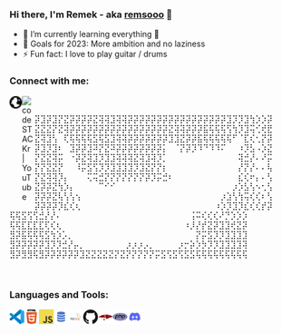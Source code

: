 ### Hi there, I'm Remek - aka [remsooo][website] 👋

- 🌱 I’m currently learning everything 🤣
- 🥅 Goals for 2023: More ambition and no laziness
- ⚡ Fun fact: I love to play guitar / drums

### Connect with me:

[<img align="left" alt="codeSTACKr.com" width="22px" src="https://raw.githubusercontent.com/iconic/open-iconic/master/svg/globe.svg" />][website]
[<img align="left" alt="codeSTACKr | YouTube" width="22px" src="https://cdn.jsdelivr.net/npm/simple-icons@v3/icons/youtube.svg" />][youtube]

<br />

⡽⣹⡽⣹⡝⣝⡽⡽⡽⡽⣝⢽⢽⣹⢽⢽⡽⡽⡽⡽⡽⡽⡽⡽⡽⡽⡽⡽⡽⡽⡽⡽⡽⣹⡹⡹⣹⢳⡱⡱⡽
⣝⣝⣝⡝⣝⢽⡽⡽⡽⡽⡽⡽⡽⡽⡽⡽⡽⡽⡽⡽⡽⡽⡽⣝⢽⢽⡽⡽⡽⣯⢯⢯⢯⢫⢳⡹⣹⢭⢊⢞⣟
⣝⢽⣹⢣⠀⢏⢯⢯⢯⢯⣫⢯⣫⣹⢽⢽⡽⡽⡽⡽⡽⡽⡽⣹⣹⣝⡽⡽⣯⢯⢯⢯⢯⢯⠋⠈⣏⢎⢂⡝⡽
⡽⣹⡹⣹⠆⠀⣹⡽⡽⣹⠽⡝⣝⠽⡽⡽⡽⡽⡽⡽⡽⡽⡅⠀⠈⡝⡽⡹⠹⠙⠹⠹⠍⠀⠀⠰⡹⣣⠠⡱⣝
⡝⣝⣝⢽⡭⠀⠐⡽⣝⢽⣹⡹⣹⣹⢽⢽⢽⣝⢽⣹⢽⡹⡁⠀⠀⠀⠀⠀⠀⠀⠀⠀⠀⠀⠀⢽⣚⡜⠄⠜⡭
⡝⡝⣝⣝⡝⠀⠀⠸⡭⣫⢫⡹⡹⣹⣹⣹⣹⡹⣹⣝⡝⡝⡆⠀⠀⠀⠀⠀⠀⠀⠀⠀⠀⠀⠀⡜⡝⡜⠄⠄⢧
⡝⣝⢽⢽⡹⡄⠀⠀⠀⢍⢭⣚⡝⡝⡝⡝⡝⡝⡝⡽⡹⡭⣚⠆⠀⠀⠀⠀⠀⠀⠀⠀⠀⠀⠀⣎⢎⠖⡄⠄⢣
⣝⡽⡽⣝⢳⡱⡄⠀⠀⠀⠀⠉⠊⠊⠀⠀⠀⠀⠀⠀⠀⠀⠀⠀⠀⠀⠀⠀⠀⠀⠀⠀⠀⠀⡰⡱⣣⢣⠢⢂⢣
⡽⡽⡽⣝⢧⢣⢣⢢⠀⠀⠀⠀⠀⠀⠀⠀⠀⠀⠀⠀⠀⠀⠀⠀⠀⠀⠀⠀⠀⠀⠀⠀⡰⣱⢣⢳⢭⢎⢎⠆⢣
⡽⡽⡽⡽⡹⣎⢎⢆⠀⠀⠀⠀⠀⠀⠀⠀⠀⠀⠀⠀⠀⠀⠀⠀⠀⠀⠀⠀⠀⠀⠀⠰⡱⡹⣹⡹⣎⢎⢎⡞⡽
⢯⢯⣫⢫⢫⣚⡜⡜⠄⠀⠀⠀⠀⠀⠀⠀⠀⠀⠀⠀⠀⠀⠀⠀⠀⠀⠀⠀⠀⠀⠀⢨⠭⢎⢎⢎⠜⡙⡱⡱⡱
⢯⢯⣏⣏⣏⣏⢏⢎⢆⠀⠀⠀⠀⠀⠀⠀⠀⠀⠀⠀⠀⠀⠀⠀⠀⠀⠀⠀⠀⠀⠰⡸⡜⡞⣝⡽⣹⣹⢞⣝⡽
⣻⡽⣯⢯⢯⢯⣫⢳⡱⡡⡀⠀⠀⠀⠀⠀⠀⠀⠀⠀⠀⠀⠀⠀⠀⠀⠀⠀⠀⠀⠀⠀⡝⡭⣫⡹⡹⣹⣹⣹⣹
⣻⡽⡽⡽⡽⡽⣹⡹⡹⣚⡜⡤⡀⠀⠀⠀⠀⠀⠀⠀⡰⡰⡰⡠⡀⠀⠀⠀⠀⡰⡒⡵⡱⡳⡹⡹⣹⣹⣹⣹⢽
⣻⡽⣻⣻⢯⣻⡽⡽⡽⡽⡽⡽⣹⣝⣝⣝⣝⣝⡝⣝⡝⡝⡝⡝⡝⡭⣫⢫⣫⢫⣫⣫⢯⢯⢯⢯⢯⢯⢯⢯⢯

<br />

### Languages and Tools:

[<img align="left" alt="Visual Studio Code" width="26px" src="https://raw.githubusercontent.com/github/explore/80688e429a7d4ef2fca1e82350fe8e3517d3494d/topics/visual-studio-code/visual-studio-code.png" />][visual]
[<img align="left" alt="HTML5" width="26px" src="https://raw.githubusercontent.com/github/explore/80688e429a7d4ef2fca1e82350fe8e3517d3494d/topics/html/html.png" />][HTML5]
[<img align="left" alt="JavaScript" width="26px" src="https://raw.githubusercontent.com/github/explore/80688e429a7d4ef2fca1e82350fe8e3517d3494d/topics/javascript/javascript.png" />][JS]
[<img align="left" alt="SQL" width="26px" src="https://raw.githubusercontent.com/github/explore/80688e429a7d4ef2fca1e82350fe8e3517d3494d/topics/sql/sql.png" />][SQL]
[<img align="left" alt="MySQL" width="26px" src="https://raw.githubusercontent.com/github/explore/80688e429a7d4ef2fca1e82350fe8e3517d3494d/topics/mysql/mysql.png" />][MySQL]
[<img align="left" alt="GitHub" width="26px" src="https://raw.githubusercontent.com/github/explore/78df643247d429f6cc873026c0622819ad797942/topics/github/github.png" />][github]
[<img align="left" alt="Mongoose" width="26px" src="https://raw.githubusercontent.com/github/explore/80688e429a7d4ef2fca1e82350fe8e3517d3494d/topics/mongoose/mongoose.png" />][mongoose]
[<img align="left" alt="php" width="26px" src="https://raw.githubusercontent.com/github/explore/80688e429a7d4ef2fca1e82350fe8e3517d3494d/topics/php/php.png" />][php]
[<img align="left" alt="php" width="26px" src="https://raw.githubusercontent.com/github/explore/80688e429a7d4ef2fca1e82350fe8e3517d3494d/topics/discord/discord.png" />][discord]

[discord]: https://discord.com
[website]: https://remus.wtf
[visual]: https://code.visualstudio.com
[HTML5]: https://pl.wikipedia.org/wiki/HTML5
[JS]: https://pl.wikipedia.org/wiki/JavaScript
[mongoose]: https://en.wikipedia.org/wiki/Mongoose_(MongoDB)
[SQL]: https://pl.wikipedia.org/wiki/SQL
[MySQL]: https://pl.wikipedia.org/wiki/MySQL
[php]: https://pl.wikipedia.org/wiki/PHP
[github]: https://github.com
[course]: https://remus.wtf
[youtube]: https://www.youtube.com/channel/UCdgcw6GtgYSGP66l79B8X0Q
[instagram]: https://www.instagram.com/remus_to_zioomal/
